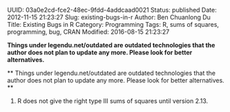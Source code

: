 UUID: 03a0e2cd-fce2-48ec-9fdd-4addcaad0021
Status: published
Date: 2012-11-15 21:23:27
Slug: existing-bugs-in-r
Author: Ben Chuanlong Du
Title: Existing Bugs in R
Category: Programming
Tags: R, sums of squares, programming, bug, CRAN
Modified: 2016-08-15 21:23:27

**Things under legendu.net/outdated are outdated technologies that the author does not plan to update any more. Please look for better alternatives.**

**
Things under legendu.net/outdated are outdated technologies 
that the author does not plan to update any more. 
Please look for better alternatives.
**
 

1. R does not give the right type III sums of squares until version 2.13.

